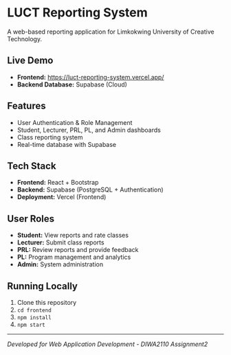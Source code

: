 # LUCT Reporting System

A web-based reporting application for Limkokwing University of Creative Technology.

##  Live Demo
- **Frontend:** https://luct-reporting-system.vercel.app/
- **Backend Database:** Supabase (Cloud)

## Features
- User Authentication & Role Management
- Student, Lecturer, PRL, PL, and Admin dashboards
- Class reporting system
- Real-time database with Supabase

## Tech Stack
- **Frontend:** React + Bootstrap
- **Backend:** Supabase (PostgreSQL + Authentication)
- **Deployment:** Vercel (Frontend)

## User Roles
- **Student:** View reports and rate classes
- **Lecturer:** Submit class reports
- **PRL:** Review reports and provide feedback
- **PL:** Program management and analytics
- **Admin:** System administration

##  Running Locally
1. Clone this repository
2. `cd frontend`
3. `npm install`
4. `npm start`

---

*Developed for Web Application Development - DIWA2110 Assignment2*